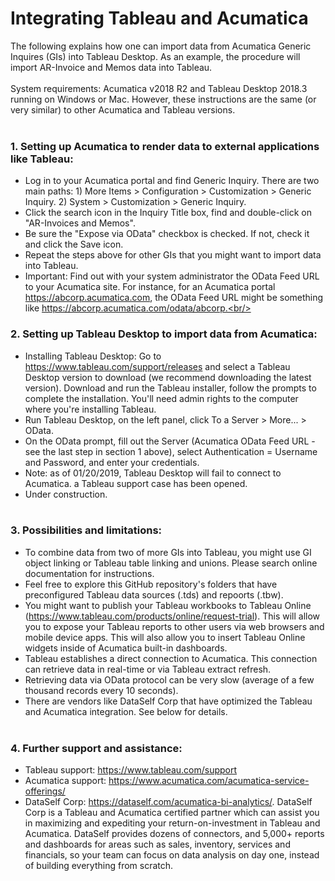 # Integrating Tableau and Acumatica
The following explains how one can import data from Acumatica Generic Inquires (GIs) into Tableau Desktop. As an example, the procedure will import AR-Invoice and Memos data into Tableau. <br/><br/>
System requirements: Acumatica v2018 R2 and Tableau Desktop 2018.3 running on Windows or Mac. However, these instructions are the same (or very similar) to other Acumatica and Tableau versions. <br/><br/>
### 1. Setting up Acumatica to render data to external applications like Tableau: 
- Log in to your Acumatica portal and find Generic Inquiry. There are two main paths: 1) More Items > Configuration > Customization > Generic Inquiry. 2) System > Customization > Generic Inquiry. 
- Click the search icon in the Inquiry Title box, find and double-click on "AR-Invoices and Memos".
- Be sure the "Expose via OData" checkbox is checked. If not, check it and click the Save icon. 
- Repeat the steps above for other GIs that you might want to import data into Tableau.
- Important: Find out with your system administrator the OData Feed URL to your Acumatica site. For instance, for an Acumatica portal https://abcorp.acumatica.com, the OData Feed URL might be something like https://abcorp.acumatica.com/odata/abcorp.<br/><br/>
### 2. Setting up Tableau Desktop to import data from Acumatica:
- Installing Tableau Desktop: Go to https://www.tableau.com/support/releases and select a Tableau Desktop version to download (we recommend downloading the latest version). Download and run the Tableau installer, follow the prompts to complete the installation. You'll need admin rights to the computer where you're installing Tableau. 
- Run Tableau Desktop, on the left panel, click To a Server > More... > OData.
- On the OData prompt, fill out the Server (Acumatica OData Feed URL - see the last step in section 1 above), select Authentication = Username and Password, and enter your credentials. 
- Note: as of 01/20/2019, Tableau Desktop will fail to connect to Acumatica. a Tableau support case has been opened. 
- Under construction.<br/><br/>
### 3. Possibilities and limitations:
- To combine data from two of more GIs into Tableau, you might use GI object linking or Tableau table linking and unions. Please search online documentation for instructions. 
- Feel free to explore this GitHub repository's folders that have preconfigured Tableau data sources (.tds) and repoorts (.tbw).
- You might want to publish your Tableau workbooks to Tableau Online (https://www.tableau.com/products/online/request-trial). This will allow you to expose your Tableau reports to other users via web browsers and mobile device apps. This will also allow you to insert Tableau Online widgets inside of Acumatica built-in dashboards. 
- Tableau establishes a direct connection to Acumatica. This connection can retrieve data in real-time or via Tableau extract refresh. 
- Retrieving data via OData protocol can be very slow (average of a few thousand records every 10 seconds).
- There are vendors like DataSelf Corp that have optimized the Tableau and Acumatica integration. See below for details.<br/><br/> 
### 4. Further support and assistance:
- Tableau support: https://www.tableau.com/support
- Acumatica support: https://www.acumatica.com/acumatica-service-offerings/
- DataSelf Corp: https://dataself.com/acumatica-bi-analytics/. DataSelf Corp is a Tableau and Acumatica certified partner which can assist you in maximizing and expediting your return-on-investment in Tableau and Acumatica. DataSelf provides dozens of connectors, and 5,000+ reports and dashboards for areas such as sales, inventory, services and financials, so your team can focus on data analysis on day one, instead of building everything from scratch. 
